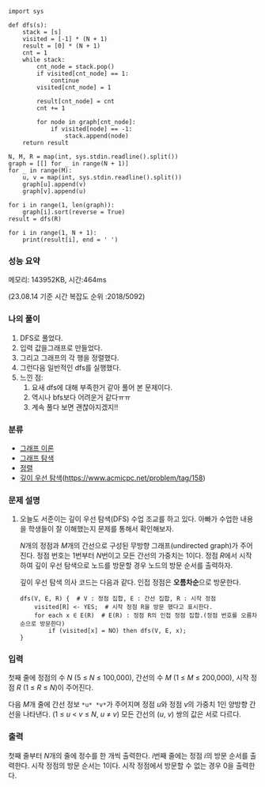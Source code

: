 ```
import sys

def dfs(s):
    stack = [s]
    visited = [-1] * (N + 1)
    result = [0] * (N + 1)
    cnt = 1
    while stack:
        cnt_node = stack.pop()
        if visited[cnt_node] == 1:
            continue
        visited[cnt_node] = 1

        result[cnt_node] = cnt
        cnt += 1

        for node in graph[cnt_node]:
            if visited[node] == -1:
                stack.append(node)
    return result

N, M, R = map(int, sys.stdin.readline().split())
graph = [[] for _ in range(N + 1)]
for _ in range(M):
    u, v = map(int, sys.stdin.readline().split())
    graph[u].append(v)
    graph[v].append(u)

for i in range(1, len(graph)):
    graph[i].sort(reverse = True)
result = dfs(R)

for i in range(1, N + 1):
    print(result[i], end = ' ')
```

### 성능 요약

메모리:   143952KB, 시간:464ms 

(23.08.14 기준 시간 복잡도 순위 :2018/5092)



### 나의 풀이

1. DFS로 풀었다.
2. 입력 값을그래프로 만들었다.
3. 그리고 그래프의 각 행을 정렬했다.
4. 그런다음 일반적인 dfs를 실행했다.
5. 느낀 점: 
   1. 요새 dfs에 대해 부족한거 같아 풀어 본 문제이다. 
   2. 역시나 bfs보다 어려운거 같다ㅠㅠ
   3. 계속 풀다 보면 괜찮아지겠지!!



### 분류

- [그래프 이론](https://www.acmicpc.net/problem/tag/7)
- [그래프 탐색](https://www.acmicpc.net/problem/tag/11)
- [정렬](https://www.acmicpc.net/problem/tag/97)
- [깊이 우선 탐색](https://www.acmicpc.net/problem/tag/127)(https://www.acmicpc.net/problem/tag/158)

### 문제 설명

1. 오늘도 서준이는 깊이 우선 탐색(DFS) 수업 조교를 하고 있다. 아빠가 수업한 내용을 학생들이 잘 이해했는지 문제를 통해서 확인해보자.

   *N*개의 정점과 *M*개의 간선으로 구성된 무방향 그래프(undirected graph)가 주어진다. 정점 번호는 1번부터 *N*번이고 모든 간선의 가중치는 1이다. 정점 *R*에서 시작하여 깊이 우선 탐색으로 노드를 방문할 경우 노드의 방문 순서를 출력하자.

   깊이 우선 탐색 의사 코드는 다음과 같다. 인접 정점은 **오름차순**으로 방문한다.

   ```
   dfs(V, E, R) {  # V : 정점 집합, E : 간선 집합, R : 시작 정점
       visited[R] <- YES;  # 시작 정점 R을 방문 했다고 표시한다.
       for each x ∈ E(R)  # E(R) : 정점 R의 인접 정점 집합.(정점 번호를 오름차순으로 방문한다)
           if (visited[x] = NO) then dfs(V, E, x);
   }
   ```


### 입력

첫째 줄에 정점의 수 *N* (5 ≤ *N* ≤ 100,000), 간선의 수 *M* (1 ≤ *M* ≤ 200,000), 시작 정점 *R* (1 ≤ *R* ≤ *N*)이 주어진다.

다음 *M*개 줄에 간선 정보 `*u* *v*`가 주어지며 정점 *u*와 정점 *v*의 가중치 1인 양방향 간선을 나타낸다. (1 ≤ *u* < *v* ≤ *N*, *u* ≠ *v*) 모든 간선의 (*u*, *v*) 쌍의 값은 서로 다르다.

### 출력

첫째 줄부터 *N*개의 줄에 정수를 한 개씩 출력한다. *i*번째 줄에는 정점 *i*의 방문 순서를 출력한다. 시작 정점의 방문 순서는 1이다. 시작 정점에서 방문할 수 없는 경우 0을 출력한다.